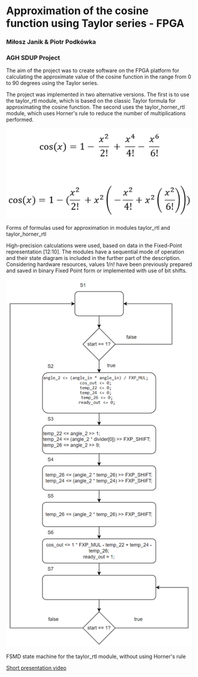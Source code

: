 # Approximation of the cosine function using Taylor series - FPGA
### Miłosz Janik & Piotr Podkówka
### AGH SDUP Project
The aim of the project was to create software on the FPGA platform for calculating the approximate value of the cosine function in the range from 0 to 90 degrees using the Taylor series.

The project was implemented in two alternative versions. The first is to use the taylor_rtl module, which is based on the classic Taylor formula for approximating the cosine function. The second uses the taylor_horner_rtl module, which uses Horner's rule to reduce the number of multiplications performed.

![formulas](https://github.com/mijanik/TaylorCos/blob/main/images/formulas.png)

Forms of formulas used for approximation in modules taylor_rtl and taylor_horner_rtl

High-precision calculations were used, based on data in the Fixed-Point representation [12:10]. The modules have a sequential mode of operation and their state diagram is included in the further part of the description. Considering hardware resources, values 1/n! have been previously prepared and saved in binary Fixed Point form or implemented with use of bit shifts.

![FSMD Taylor](https://github.com/mijanik/TaylorCos/blob/main/images/taylor_fsmd.png)

FSMD state machine for the taylor_rtl module, without using Horner's rule

[Short presentation video](drive.google.com/file/d/15-wdSZD2HDbZ2N2pl6DcoiQvqIsFRjsE)
